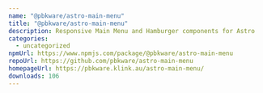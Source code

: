 ```yaml
---
name: "@pbkware/astro-main-menu"
title: "@pbkware/astro-main-menu"
description: Responsive Main Menu and Hamburger components for Astro
categories:
  - uncategorized
npmUrl: https://www.npmjs.com/package/@pbkware/astro-main-menu
repoUrl: https://github.com/pbkware/astro-main-menu
homepageUrl: https://pbkware.klink.au/astro-main-menu/
downloads: 106
---
```

